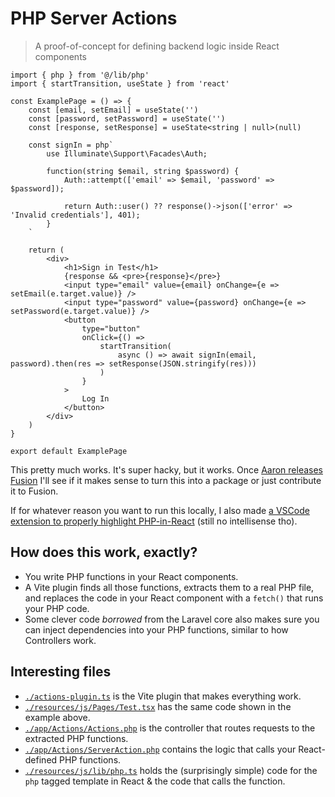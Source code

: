 # PHP Server Actions

> A proof-of-concept for defining backend logic inside React components

```tsx
import { php } from '@/lib/php'
import { startTransition, useState } from 'react'

const ExamplePage = () => {
	const [email, setEmail] = useState('')
	const [password, setPassword] = useState('')
	const [response, setResponse] = useState<string | null>(null)

	const signIn = php`
        use Illuminate\Support\Facades\Auth;

        function(string $email, string $password) {
            Auth::attempt(['email' => $email, 'password' => $password]);

            return Auth::user() ?? response()->json(['error' => 'Invalid credentials'], 401);
        }
    `

	return (
		<div>
			<h1>Sign in Test</h1>
			{response && <pre>{response}</pre>}
			<input type="email" value={email} onChange={e => setEmail(e.target.value)} />
			<input type="password" value={password} onChange={e => setPassword(e.target.value)} />
			<button
				type="button"
				onClick={() =>
					startTransition(
						async () => await signIn(email, password).then(res => setResponse(JSON.stringify(res)))
					)
				}
			>
				Log In
			</button>
		</div>
	)
}

export default ExamplePage
```

This pretty much works. It's super hacky, but it works. Once [Aaron releases Fusion](https://x.com/aarondfrancis/status/1886768725509976146) I'll see if it makes sense to turn this into a package or just contribute it to Fusion.

If for whatever reason you want to run this locally, I also made [a VSCode extension to properly highlight PHP-in-React](https://marketplace.visualstudio.com/items?itemName=m1guelpf.vscode-inline-php) (still no intellisense tho).

## How does this work, exactly?

- You write PHP functions in your React components.
- A Vite plugin finds all those functions, extracts them to a real PHP file, and replaces the code in your React component with a `fetch()` that runs your PHP code.
- Some clever code _borrowed_ from the Laravel core also makes sure you can inject dependencies into your PHP functions, similar to how Controllers work.

## Interesting files

- [`./actions-plugin.ts`](actions-plugin.ts) is the Vite plugin that makes everything work.
- [`./resources/js/Pages/Test.tsx`](resources/js/Pages/Test.tsx) has the same code shown in the example above.
- [`./app/Actions/Actions.php`](app/Actions/Actions.php) is the controller that routes requests to the extracted PHP functions.
- [`./app/Actions/ServerAction.php`](app/Actions/ServerAction.php) contains the logic that calls your React-defined PHP functions.
- [`./resources/js/lib/php.ts`](resources/js/lib/php.ts) holds the (surprisingly simple) code for the `php` tagged template in React & the code that calls the function.
